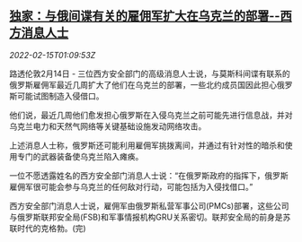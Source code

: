 <!--1644888663000-->
[独家：与俄间谍有关的雇佣军扩大在乌克兰的部署--西方消息人士](https://cn.reuters.com/article/russia-ukraine-mercenaries-spy-0215-idCNKBS2KK02Y)
------

<div><i>2022-02-15T01:09:53Z</i></div><p>路透伦敦2月14日 - 三位西方安全部门的高级消息人士说，与莫斯科间谍有联系的俄罗斯雇佣军最近几周扩大了他们在乌克兰的部署，一些北约成员国因此担心俄罗斯可能试图制造入侵借口。</p><p>他们说，最近几周他们愈发担心俄罗斯在入侵乌克兰之前可能先进行信息战，并对乌克兰电力和天然气网络等关键基础设施发动网络攻击。</p><p>上述消息人士称，俄罗斯还可能利用雇佣军挑拨离间，并通过有针对性的暗杀和使用专门的武器装备使乌克兰陷入瘫痪。</p><p>一位不愿透露姓名的西方安全部门消息人士说：“在俄罗斯政府的指挥下，俄罗斯雇佣军很可能会参与乌克兰的任何敌对行动，可能包括为入侵找借口。”</p><p>西方安全部门消息人士说，雇佣军由俄罗斯私营军事公司(PMCs)部署，这些公司与俄罗斯联邦安全局(FSB)和军事情报机构GRU关系密切。联邦安全局的前身是苏联时代的克格勃。(完)</p>
